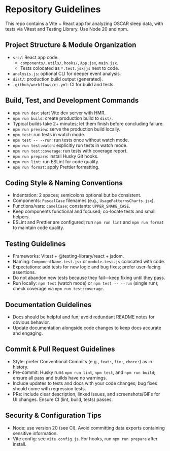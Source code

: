 # Repository Guidelines

This repo contains a Vite + React app for analyzing OSCAR sleep data, with tests via Vitest and Testing Library. Use Node 20 and npm.

## Project Structure & Module Organization

- `src/`: React app code.
  - `components/`, `utils/`, `hooks/`, `App.jsx`, `main.jsx`.
  - Tests colocated as `*.test.jsx|js` next to code.
- `analysis.js`: optional CLI for deeper event analysis.
- `dist/`: production build output (generated).
- `.github/workflows/ci.yml`: CI for build and tests.

## Build, Test, and Development Commands

- `npm run dev`: start Vite dev server with HMR.
- `npm run build`: create production build to `dist/`.
- Typical builds take 2+ minutes; let them finish before concluding failure.
- `npm run preview`: serve the production build locally.
- `npm test`: run tests in watch mode.
- `npm test -- --run`: run tests once without watch mode.
- `npm run test:watch`: explicitly run tests in watch mode.
- `npm run test:coverage`: run tests with coverage report.
- `npm run prepare`: install Husky Git hooks.
- `npm run lint`: run ESLint for code quality.
- `npm run format`: apply Prettier formatting.

## Coding Style & Naming Conventions

- Indentation: 2 spaces; semicolons optional but be consistent.
- Components: `PascalCase` filenames (e.g., `UsagePatternsCharts.jsx`).
- Functions/vars: `camelCase`; constants: `UPPER_SNAKE_CASE`.
- Keep components functional and focused; co-locate tests and small helpers.
- ESLint and Prettier are configured; run `npm run lint` and `npm run format` to maintain code quality.

## Testing Guidelines

- Frameworks: Vitest + @testing-library/react + jsdom.
- Naming: `ComponentName.test.jsx` or `module.test.js` colocated with code.
- Expectations: add tests for new logic and bug fixes; prefer user-facing assertions.
- Do not abandon new tests because they fail—keep fixing until they pass.
- Run locally: `npm test` (watch mode) or `npm test -- --run` (single run); check coverage via `npm run test:coverage`.

## Documentation Guidelines

- Docs should be helpful and fun; avoid redundant README notes for obvious behavior.
- Update documentation alongside code changes to keep docs accurate and engaging.

## Commit & Pull Request Guidelines

- Style: prefer Conventional Commits (e.g., `feat:`, `fix:`, `chore:`) as in history.
- Pre-commit: Husky runs `npm run lint`, `npm test`, and `npm run build`; ensure all pass and builds have no warnings.
- Include updates to tests and docs with your code changes; bug fixes should come with regression tests.
- PRs: include clear description, linked issues, and screenshots/GIFs for UI changes. Ensure CI (lint, build, tests) passes.

## Security & Configuration Tips

- Node: use version 20 (see CI). Avoid committing data exports containing sensitive information.
- Vite config: see `vite.config.js`. For hooks, run `npm run prepare` after install.
